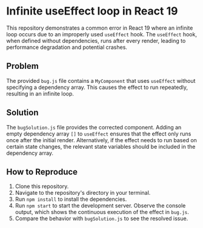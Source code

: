 # Infinite useEffect loop in React 19

This repository demonstrates a common error in React 19 where an infinite loop occurs due to an improperly used `useEffect` hook.  The `useEffect` hook, when defined without dependencies, runs after every render, leading to performance degradation and potential crashes.

## Problem

The provided `bug.js` file contains a `MyComponent` that uses `useEffect` without specifying a dependency array.  This causes the effect to run repeatedly, resulting in an infinite loop.

## Solution

The `bugSolution.js` file provides the corrected component.  Adding an empty dependency array `[]` to `useEffect` ensures that the effect only runs once after the initial render.  Alternatively, if the effect needs to run based on certain state changes, the relevant state variables should be included in the dependency array. 

## How to Reproduce

1. Clone this repository.
2. Navigate to the repository's directory in your terminal.
3. Run `npm install` to install the dependencies.
4. Run `npm start` to start the development server. Observe the console output, which shows the continuous execution of the effect in `bug.js`.
5. Compare the behavior with `bugSolution.js` to see the resolved issue.